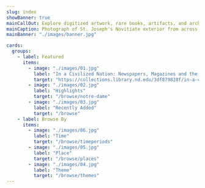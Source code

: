 ```yaml
---
slug: index
showBanner: true
mainCallOut: Explore digitized artwork, rare books, artifacts, and archival materials from the University of Notre Dame.
mainCaption: Photograph of St. Joseph's Novitiate exterior from across St. Joseph's Lake, 1894,<br /> Notre Dame Life Photograph Collection (GNDL) 45/0, University of Notre Dame Archives.
mainBanner: "./images/banner.jpg"

cards:
  groups:
    - label: Featured
      items:
        - image: "./images/01.jpg"
          label: "In a Civilized Nation: Newspapers, Magazines and the Print Revolution in the 19th-Century Peru"
          target: "https://collections.library.nd.edu/3df879828f/in-a-civilized-nation"
        - image: "./images/02.jpg"
          label: "Highlights"
          target: "/browse/notre-dame"
        - image: "./images/03.jpg"
          label: "Recently Added"
          target: "/browse"
    - label: Browse By
      items:
        - image: "./images/06.jpg"
          label: "Time"
          target: "/browse/timeperiods"
        - image: "./images/05.jpg"
          label: "Place"
          target: "/browse/places"
        - image: "./images/04.jpg"
          label: "Theme"
          target: "/browse/themes"
---
```

